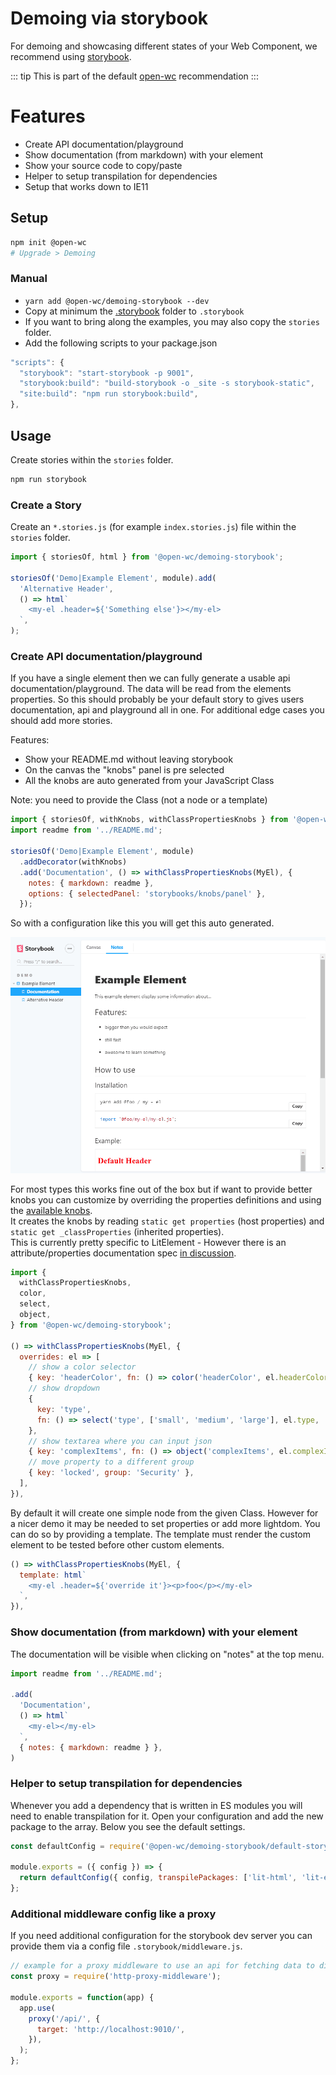 # Demoing via storybook

[//]: # 'AUTO INSERT HEADER PREPUBLISH'

For demoing and showcasing different states of your Web Component, we recommend using [storybook](https://storybook.js.org/).

::: tip
This is part of the default [open-wc](https://open-wc.org/) recommendation
:::

# Features

- Create API documentation/playground
- Show documentation (from markdown) with your element
- Show your source code to copy/paste
- Helper to setup transpilation for dependencies
- Setup that works down to IE11

## Setup

```bash
npm init @open-wc
# Upgrade > Demoing
```

### Manual

- `yarn add @open-wc/demoing-storybook --dev`
- Copy at minimum the [.storybook](https://github.com/daKmoR/create-open-wc/tree/master/src/generators/demoing-storybook/templates/static/.storybook) folder to `.storybook`
- If you want to bring along the examples, you may also copy the `stories` folder.
- Add the following scripts to your package.json

```js
"scripts": {
  "storybook": "start-storybook -p 9001",
  "storybook:build": "build-storybook -o _site -s storybook-static",
  "site:build": "npm run storybook:build",
},
```

## Usage

Create stories within the `stories` folder.

```bash
npm run storybook
```

### Create a Story

Create an `*.stories.js` (for example `index.stories.js`) file within the `stories` folder.

```js
import { storiesOf, html } from '@open-wc/demoing-storybook';

storiesOf('Demo|Example Element', module).add(
  'Alternative Header',
  () => html`
    <my-el .header=${'Something else'}></my-el>
  `,
);
```

### Create API documentation/playground

If you have a single element then we can fully generate a usable api documentation/playground.
The data will be read from the elements properties.
So this should probably be your default story to gives users documentation, api and playground all in one.
For additional edge cases you should add more stories.

Features:

- Show your README.md without leaving storybook
- On the canvas the "knobs" panel is pre selected
- All the knobs are auto generated from your JavaScript Class

Note: you need to provide the Class (not a node or a template)

```js
import { storiesOf, withKnobs, withClassPropertiesKnobs } from '@open-wc/demoing-storybook';
import readme from '../README.md';

storiesOf('Demo|Example Element', module)
  .addDecorator(withKnobs)
  .add('Documentation', () => withClassPropertiesKnobs(MyEl), {
    notes: { markdown: readme },
    options: { selectedPanel: 'storybooks/knobs/panel' },
  });
```

So with a configuration like this you will get this auto generated.

<img src="https://raw.githubusercontent.com/open-wc/open-wc/master/packages/demoing-storybook/dev_assets/storybook.gif" alt="storybook demo animation" />

For most types this works fine out of the box but if want to provide better knobs you can customize by overriding the
properties definitions and using the [available knobs](https://github.com/storybooks/storybook/tree/5.0.0/addons/knobs#available-knobs).<br>
It creates the knobs by reading `static get properties` (host properties) and `static get _classProperties` (inherited properties).<br>
This is currently pretty specific to LitElement - However there is an attribute/properties documentation spec [in discussion](https://github.com/w3c/webcomponents/issues/776).

```js
import {
  withClassPropertiesKnobs,
  color,
  select,
  object,
} from '@open-wc/demoing-storybook';

() => withClassPropertiesKnobs(MyEl, {
  overrides: el => [
    // show a color selector
    { key: 'headerColor', fn: () => color('headerColor', el.headerColor, 'Element') },
    // show dropdown
    {
      key: 'type',
      fn: () => select('type', ['small', 'medium', 'large'], el.type, 'Element'),
    },
    // show textarea where you can input json
    { key: 'complexItems', fn: () => object('complexItems', el.complexItems, 'Inherited') },
    // move property to a different group
    { key: 'locked', group: 'Security' },
  ],
}),
```

By default it will create one simple node from the given Class.
However for a nicer demo it may be needed to set properties or add more lightdom.
You can do so by providing a template. The template must render the custom element
to be tested before other custom elements.

```js
() => withClassPropertiesKnobs(MyEl, {
  template: html`
    <my-el .header=${'override it'}><p>foo</p></my-el>
  `,
}),
```

### Show documentation (from markdown) with your element

The documentation will be visible when clicking on "notes" at the top menu.

```js
import readme from '../README.md';

.add(
  'Documentation',
  () => html`
    <my-el></my-el>
  `,
  { notes: { markdown: readme } },
)
```

### Helper to setup transpilation for dependencies

Whenever you add a dependency that is written in ES modules you will need to enable transpilation for it.
Open your configuration and add the new package to the array.
Below you see the default settings.

```js
const defaultConfig = require('@open-wc/demoing-storybook/default-storybook-webpack-config.js');

module.exports = ({ config }) => {
  return defaultConfig({ config, transpilePackages: ['lit-html', 'lit-element', '@open-wc'] });
};
```

### Additional middleware config like a proxy

If you need additional configuration for the storybook dev server you can provide them via a config file `.storybook/middleware.js`.

```js
// example for a proxy middleware to use an api for fetching data to display
const proxy = require('http-proxy-middleware');

module.exports = function(app) {
  app.use(
    proxy('/api/', {
      target: 'http://localhost:9010/',
    }),
  );
};
```

<script>
  export default {
    mounted() {
      const editLink = document.querySelector('.edit-link a');
      if (editLink) {
        const url = editLink.href;
        editLink.href = url.substr(0, url.indexOf('/master/')) + '/master/packages/building-storybook/README.md';
      }
    }
  }
</script>
